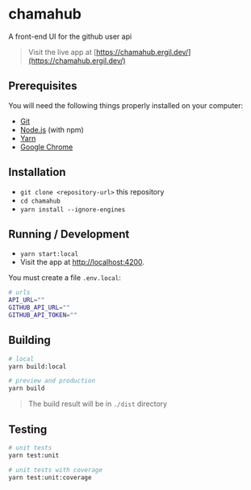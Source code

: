 # chamahub

A front-end UI for the github user api

> Visit the live app at [https://chamahub.ergil.dev/](https://chamahub.ergil.dev/)

## Prerequisites

You will need the following things properly installed on your computer:

- [Git](https://git-scm.com/)
- [Node.js](https://nodejs.org/) (with npm)
- [Yarn](https://yarnpkg.com/)
- [Google Chrome](https://google.com/chrome/)

## Installation

- `git clone <repository-url>` this repository
- `cd chamahub`
- `yarn install --ignore-engines`

## Running / Development

- `yarn start:local`
- Visit the app at [http://localhost:4200](http://localhost:4200).

You must create a file `.env.local`:

```bash
# urls
API_URL=""
GITHUB_API_URL=""
GITHUB_API_TOKEN=""
```

## Building

```bash
# local
yarn build:local

# preview and production
yarn build
```

> The build result will be in `./dist` directory

## Testing

```bash
# unit tests
yarn test:unit

# unit tests with coverage
yarn test:unit:coverage
```
